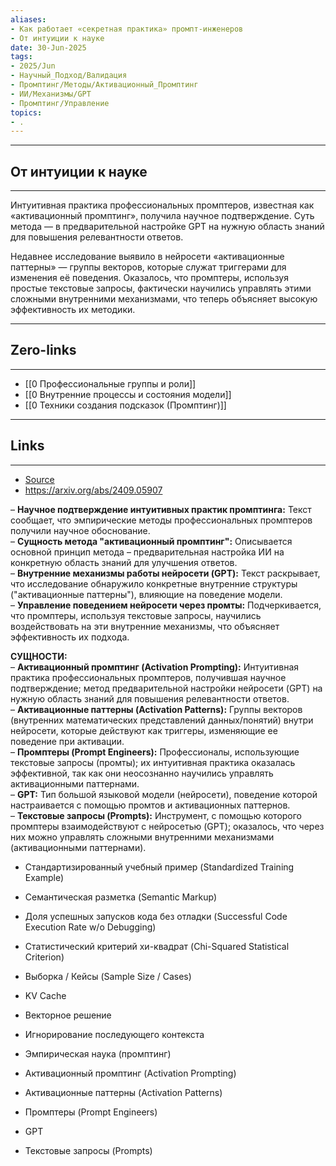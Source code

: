 ```yaml
---
aliases: 
- Как работает «секретная практика» промпт-инженеров 
- От интуиции к науке
date: 30-Jun-2025
tags:
- 2025/Jun
- Научный_Подход/Валидация
- Промптинг/Методы/Активационный_Промптинг
- ИИ/Механизмы/GPT
- Промптинг/Управление
topics:
- .
---
```

-----
##  От интуиции к науке 
-----
Интуитивная практика профессиональных промптеров, известная как «активационный промптинг», получила научное подтверждение. Суть метода — в предварительной настройке GPT на нужную область знаний для повышения релевантности ответов.

Недавнее исследование выявило в нейросети «активационные паттерны» — группы векторов, которые служат триггерами для изменения её поведения. Оказалось, что промптеры, используя простые текстовые запросы, фактически научились управлять этими сложными внутренними механизмами, что теперь объясняет высокую эффективность их методики.

---
## Zero-links
---
- [[0 Профессиональные группы и роли]]
- [[0 Внутренние процессы и состояния модели]]
- [[0 Техники создания подсказок (Промптинг)]]

---
## Links
---
- [Source](https://t.me/turboproject/1784)
- https://arxiv.org/abs/2409.05907

– **Научное подтверждение интуитивных практик промптинга:** Текст сообщает, что эмпирические методы профессиональных промптеров получили научное обоснование.  
– **Сущность метода "активационный промптинг":** Описывается основной принцип метода – предварительная настройка ИИ на конкретную область знаний для улучшения ответов.  
– **Внутренние механизмы работы нейросети (GPT):** Текст раскрывает, что исследование обнаружило конкретные внутренние структуры ("активационные паттерны"), влияющие на поведение модели.  
– **Управление поведением нейросети через промты:** Подчеркивается, что промптеры, используя текстовые запросы, научились воздействовать на эти внутренние механизмы, что объясняет эффективность их подхода.

**СУЩНОСТИ:**  
– **Активационный промптинг (Activation Prompting):** Интуитивная практика профессиональных промптеров, получившая научное подтверждение; метод предварительной настройки нейросети (GPT) на нужную область знаний для повышения релевантности ответов.  
– **Активационные паттерны (Activation Patterns):** Группы векторов (внутренних математических представлений данных/понятий) внутри нейросети, которые действуют как триггеры, изменяющие ее поведение при активации.  
– **Промптеры (Prompt Engineers):** Профессионалы, использующие текстовые запросы (промты); их интуитивная практика оказалась эффективной, так как они неосознанно научились управлять активационными паттернами.  
– **GPT:** Тип большой языковой модели (нейросети), поведение которой настраивается с помощью промтов и активационных паттернов.  
– **Текстовые запросы (Prompts):** Инструмент, с помощью которого промптеры взаимодействуют с нейросетью (GPT); оказалось, что через них можно управлять сложными внутренними механизмами (активационными паттернами).









- Стандартизированный учебный пример (Standardized Training Example)
    
- Семантическая разметка (Semantic Markup)
    
- Доля успешных запусков кода без отладки (Successful Code Execution Rate w/o Debugging)
    
- Статистический критерий хи-квадрат (Chi-Squared Statistical Criterion)
    
- Выборка / Кейсы (Sample Size / Cases)
    
- KV Cache
    
- Векторное решение
    
- Игнорирование последующего контекста
    
- Эмпирическая наука (промптинг)
    
- Активационный промптинг (Activation Prompting)
    
- Активационные паттерны (Activation Patterns)
    
- Промптеры (Prompt Engineers)
    
- GPT
    
- Текстовые запросы (Prompts)